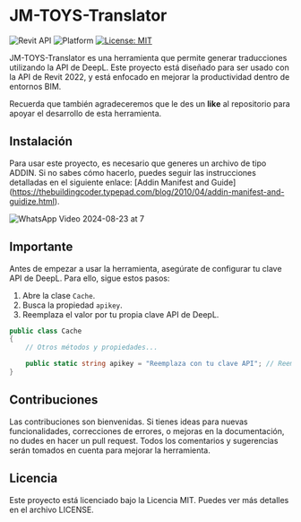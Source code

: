 # JM-TOYS-Translator

![Revit API](https://img.shields.io/badge/Revit%20API%202022-blue.svg)
![Platform](https://img.shields.io/badge/platform-Windows-lightgray.svg)
[![License: MIT](https://img.shields.io/badge/License-MIT-yellow.svg)](https://opensource.org/licenses/MIT)

JM-TOYS-Translator es una herramienta que permite generar traducciones utilizando la API de DeepL. Este proyecto está diseñado para ser usado con la API de Revit 2022, y está enfocado en mejorar la productividad dentro de entornos BIM.

Recuerda que también agradeceremos que le des un **like** al repositorio para apoyar el desarrollo de esta herramienta.

## Instalación

Para usar este proyecto, es necesario que generes un archivo de tipo ADDIN. Si no sabes cómo hacerlo, puedes seguir las instrucciones detalladas en el siguiente enlace: [Addin Manifest and Guide]
(https://thebuildingcoder.typepad.com/blog/2010/04/addin-manifest-and-guidize.html).

![WhatsApp Video 2024-08-23 at 7](https://github.com/user-attachments/assets/47d19928-b4c8-4a93-9164-aeeabfcfa094)


## Importante

Antes de empezar a usar la herramienta, asegúrate de configurar tu clave API de DeepL. Para ello, sigue estos pasos:

1. Abre la clase `Cache`.
2. Busca la propiedad `apikey`.
3. Reemplaza el valor por tu propia clave API de DeepL.

```csharp
public class Cache
{
    // Otros métodos y propiedades...

    public static string apikey = "Reemplaza con tu clave API"; // Reemplaza con tu clave API
}
```

## Contribuciones

Las contribuciones son bienvenidas. Si tienes ideas para nuevas funcionalidades, correcciones de errores, o mejoras en la documentación, no dudes en hacer un pull request. Todos los comentarios y sugerencias serán tomados en cuenta para mejorar la herramienta.

## Licencia
Este proyecto está licenciado bajo la Licencia MIT. Puedes ver más detalles en el archivo LICENSE.


